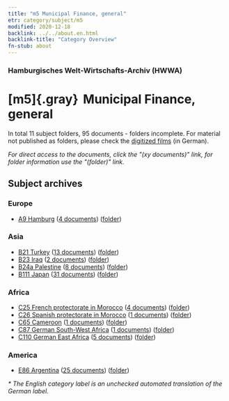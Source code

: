 ```yaml
---
title: "m5 Municipal Finance, general"
etr: category/subject/m5
modified: 2020-12-18
backlink: ../../about.en.html
backlink-title: "Category Overview"
fn-stub: about
---
```


### Hamburgisches Welt-Wirtschafts-Archiv (HWWA)
# [m5]{.gray}&#8201; Municipal Finance, general&#160; 





In total 11 subject folders, 95 documents - folders incomplete.
For material not published as folders, please check the [digitized films](/film/h1_sh) (in German).

_For direct access to the documents, click the "(xy documents)" link, for folder information use the "(folder)" link._

## Subject archives



### Europe

- [A9 Hamburg](../../../geo/about.en.html#A9) (<a href="https://dfg-viewer.de/show/?tx_dlf[id]=https://pm20.zbw.eu/mets/sh/1409xx/140905/1448xx/144895/public.mets.en.xml" target="_blank">4 documents</a>) ([folder](http://purl.org/pressemappe20/folder/sh/140905,144895))

### Asia

- [B21 Turkey](../../../geo/about.en.html#B21) (<a href="https://dfg-viewer.de/show/?tx_dlf[id]=https://pm20.zbw.eu/mets/sh/1411xx/141111/1448xx/144895/public.mets.en.xml" target="_blank">13 documents</a>) ([folder](http://purl.org/pressemappe20/folder/sh/141111,144895))
- [B23 Iraq](../../../geo/about.en.html#B23) (<a href="https://dfg-viewer.de/show/?tx_dlf[id]=https://pm20.zbw.eu/mets/sh/1411xx/141113/1448xx/144895/public.mets.en.xml" target="_blank">2 documents</a>) ([folder](http://purl.org/pressemappe20/folder/sh/141113,144895))
- [B24a Palestine](../../../geo/about.en.html#B24a) (<a href="https://dfg-viewer.de/show/?tx_dlf[id]=https://pm20.zbw.eu/mets/sh/1411xx/141115/1448xx/144895/public.mets.en.xml" target="_blank">8 documents</a>) ([folder](http://purl.org/pressemappe20/folder/sh/141115,144895))
- [B111 Japan](../../../geo/about.en.html#B111) (<a href="https://dfg-viewer.de/show/?tx_dlf[id]=https://pm20.zbw.eu/mets/sh/1412xx/141272/1448xx/144895/public.mets.en.xml" target="_blank">31 documents</a>) ([folder](http://purl.org/pressemappe20/folder/sh/141272,144895))

### Africa

- [C25 French protectorate in Morocco](../../../geo/about.en.html#C25) (<a href="https://dfg-viewer.de/show/?tx_dlf[id]=https://pm20.zbw.eu/mets/sh/1413xx/141358/1448xx/144895/public.mets.en.xml" target="_blank">4 documents</a>) ([folder](http://purl.org/pressemappe20/folder/sh/141358,144895))
- [C26 Spanish protectorate in Morocco](../../../geo/about.en.html#C26) (<a href="https://dfg-viewer.de/show/?tx_dlf[id]=https://pm20.zbw.eu/mets/sh/1413xx/141359/1448xx/144895/public.mets.en.xml" target="_blank">1 documents</a>) ([folder](http://purl.org/pressemappe20/folder/sh/141359,144895))
- [C65 Cameroon](../../../geo/about.en.html#C65) (<a href="https://dfg-viewer.de/show/?tx_dlf[id]=https://pm20.zbw.eu/mets/sh/1414xx/141410/1448xx/144895/public.mets.en.xml" target="_blank">1 documents</a>) ([folder](http://purl.org/pressemappe20/folder/sh/141410,144895))
- [C87 German South-West Africa](../../../geo/about.en.html#C87) (<a href="https://dfg-viewer.de/show/?tx_dlf[id]=https://pm20.zbw.eu/mets/sh/1414xx/141450/1448xx/144895/public.mets.en.xml" target="_blank">1 documents</a>) ([folder](http://purl.org/pressemappe20/folder/sh/141450,144895))
- [C110 German East Africa](../../../geo/about.en.html#C110) (<a href="https://dfg-viewer.de/show/?tx_dlf[id]=https://pm20.zbw.eu/mets/sh/1414xx/141471/1448xx/144895/public.mets.en.xml" target="_blank">5 documents</a>) ([folder](http://purl.org/pressemappe20/folder/sh/141471,144895))

### America

- [E86 Argentina](../../../geo/about.en.html#E86) (<a href="https://dfg-viewer.de/show/?tx_dlf[id]=https://pm20.zbw.eu/mets/sh/1416xx/141692/1448xx/144895/public.mets.en.xml" target="_blank">25 documents</a>) ([folder](http://purl.org/pressemappe20/folder/sh/141692,144895))


_* The English category label is an unchecked automated translation of the German label._

